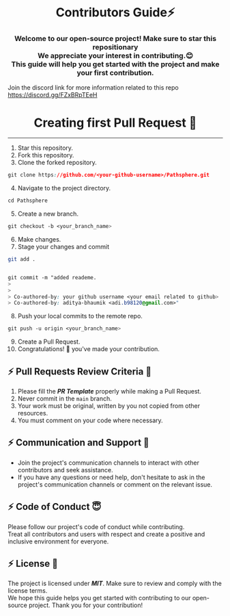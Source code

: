 <h1 align="center">Contributors Guide⚡ </h1>
<h3 align="center">Welcome to our open-source project! Make sure to star this repositionary<br> We appreciate your interest in contributing.😊 <br>This guide will help you get started with the project and make your first contribution.</h3>

Join the discord link for more information related to this repo   https://discord.gg/FZxBRpTEeH


<h1 align="center">Creating first Pull Request 🌟</h1>

---
1. Star this repository.
2. Fork this repository.
3. Clone the forked repository.
```css
git clone https://github.com/<your-github-username>/Pathsphere.git
```
  
4. Navigate to the project directory.
```py
cd Pathsphere
```
5. Create a new branch.
```css
git checkout -b <your_branch_name>
```
6. Make changes.
7. Stage your changes and commit
```bash
git add .
```
```css

git commit -m "added reademe.
> 
> 
> Co-authored-by: your github username <your email related to github>
> Co-authored-by: aditya-bhaumik <adi.b98120@gmail.com>"
```
8. Push your local commits to the remote repo.
```css
git push -u origin <your_branch_name>
```
9. Create a Pull Request.
10. Congratulations! 🎉 you've made your contribution.



## :zap: Pull Requests Review Criteria 🧲 

1. Please fill the ***PR Template*** properly while making a Pull Request.
2. Never commit in the `main` branch.
3. Your work must be original, written by you not copied from other resources.
4. You must comment on your code where necessary.



## :zap: Communication and Support 💬
- Join the project's communication channels to interact with other contributors and seek assistance.
- If you have any questions or need help, don't hesitate to ask in the project's communication channels or comment on the relevant issue.

## :zap: Code of Conduct 😇
Please follow our project's code of conduct while contributing.</br>Treat all contributors and users with respect and create a positive and inclusive environment for everyone.

## :zap: License 📄
The project is licensed under ***MIT***. Make sure to review and comply with the license terms.</br>We hope this guide helps you get started with contributing to our open-source project. Thank you for your contribution!



